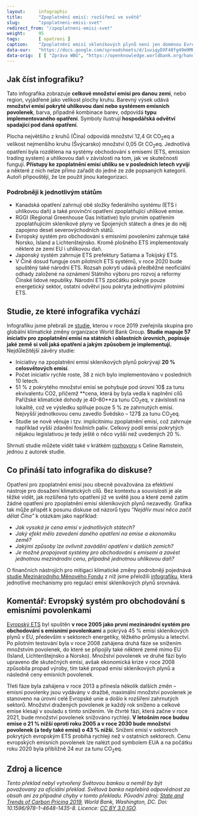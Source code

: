 ```yaml
---
layout:     infographic
title:      "Zpoplatnění emisí: rozšíření ve světě"
slug:       "zpoplatneni-emisi-svet"
redirect_from: "/zpoplatneni-emisi-svet"
weight:     95
tags:       [ opatreni ]
caption:    "Zpoplatnění emisí skleníkových plynů není jen doménou Evropské Unie – mnoho zemí světa má zavedenu uhlíkovou daň nebo systém emisních povolenek."
data-our:   "https://docs.google.com/spreadsheets/d/1uviqyDXF48fg49m9MKZV-ghN_nmoteMqfFgt01ouqjg/edit?usp=sharing"
data-orig:	[ [ "Zpráva WBG", "https://openknowledge.worldbank.org/handle/10986/31755" ] ]
---
```

## Jak číst infografiku?

Tato infografika zobrazuje **celkové množství emisí pro danou zemi**, nebo region, vyjádřené jako velikost plochy kruhu. Barevný výsek udává **množství emisí pokryté uhlíkovou daní nebo systémem emisních povolenek**, barva, případně kombinace barev, odpovídá **typu implementovaného opatření**. Symboly ilustrují **hospodářská odvětví spadající pod daná opatření**.

Plocha největšího z kruhů (Čína) odpovídá množství 12,4 Gt <glossary id="co2eq">CO<sub>2</sub>eq</glossary> a velikost nejmenšího kruhu (Švýcarsko) množství 0,05 Gt CO<sub>2</sub>eq. Jednotlivá opatření byla rozdělena na systémy obchodování s emisemi (ETS, emission trading system) a uhlíkovou daň v závislosti na tom, jak ve skutečnosti fungují. **Přístupy ke zpoplatnění emisí uhlíku se v posledních letech vyvíjí** a některé z nich nelze přímo zařadit do jedné ze zde popsaných kategorií. Autoři připouštějí, že lze použít jinou kategorizaci.

### Podrobněji k jednotlivým státům

* Kanadská opatření zahrnují obě složky federálního systému (ETS i uhlíkovou daň) a také provinční opatření zpoplatňující uhlíkové emise.
* RGGI (Regional Greenhouse Gas Initiative) bylo prvním opatřením zpoplatňujícím skleníkové plyny ve Spojených státech a dnes je do něj zapojeno deset severovýchodních států.
* Evropský systém pro obchodování s emisními povoleními zahrnuje také Norsko, Island a Lichtenštejnsko. Kromě plošného ETS implementovaly některé ze zemí EU i uhlíkovou daň.
* Japonský systém zahrnuje ETS prefektury Satiama a Tokijský ETS.
* V Číně dosud funguje osm pilotních ETS systémů, v roce 2020 bude spuštěný také národní ETS. Rozsah pokrytí udává předběžné neoficiální odhady založené na oznámení Státního výboru pro rozvoj a reformy Čínské lidové republiky. Národní ETS zpočátku pokryje pouze energetický sektor, ostatní odvětví jsou pokryta jednotlivými pilotními ETS.

## Studie, ze které infografika vychází

Infografiku jsme přebrali ze [studie](https://openknowledge.worldbank.org/handle/10986/31755), kterou v roce 2019 zveřejnila skupina pro globální klimatické změny organizace World Bank Group. **Studie mapuje 57 iniciativ pro zpoplatnění emisí na státních i oblastních úrovních, popisuje jaké země si volí jaká opatření a jakým způsobem je implementují.** Nejdůležitější závěry studie:

* Iniciativy na zpoplatnění emisí skleníkových plynů pokrývají **20 % celosvětových emisí**.
* Počet iniciativ rychle roste, 38 z nich bylo implementováno v posledních 10 letech.
* 51 % z pokrytého množství emisí se pohybuje pod úrovní 10$ za tunu ekvivalentu CO2, přičemž **cena, která by byla vedla k naplnění cílů Pařížské klimatické dohody je 40$–80$**za tunu CO<sub>2</sub>eq, v závislosti na lokalitě, což ve výsledku splňuje pouze 5 % ze zahrnutých emisí. Nejvyšší jednotkovou cenu zavedlo Švédsko – 127$ za tunu CO<sub>2</sub>eq.
* Studie se nově věnuje i tzv. implicitnímu zpoplatnění emisí, což zahrnuje například vyšší zdanění fosilních paliv. Celkový podíl emisí pokrytých nějakou legislativou je tedy ještě o něco vyšší než uvedených 20 %.

Shrnutí studie můžete vidět také v krátkém [rozhovoru](https://www.youtube.com/watch?v=jBcpZahjKcE)
s Celine Ramstein, jednou z autorek studie.

## Co přináší tato infografika do diskuse?

Opatření pro zpoplatnění emisí jsou obecně považována za efektivní nástroje pro dosažení klimatických cílů. Bez kontextu a souvislosti je ale těžké vidět, jak rozšířená tyto opatření již ve světě jsou a které země zatím  žádné opatření pro zpoplatnění emisí skleníkových plynů nezavedly. Grafika tak může přispět k posunu diskuse od názorů typu *"Nejdřív musí něco začít dělat Čína"* k otázkám jako například:

* *Jak vysoká je cena emisí v jednotlivých státech?*
* *Jaký efekt mělo zavedení daného opatření na emise a ekonomiku země?*
* *Jakými způsoby lze ovlivnit zavádění opatření v dalších zemích?*
* *Je možné propojovat systémy pro obchodování s emisemi a zavést jednotnou mezinárodní cenu, případně jednotnou uhlíkovou daň?*

O finančních nástrojích pro mitigaci klimatické změny podrobněji pojednává [studie Mezinárodního Měnového Fondu](https://www.imf.org/en/Publications/FM/Issues/2019/09/12/fiscal-monitor-october-2019) z níž jsme přeložili [infografiku](https://faktaoklimatu.cz/infografiky/mitigacni-opatreni-mmf), která jednotlivé mechanismy pro regulaci emisí skleníkových plynů srovnává.

## Komentář: Evropský systém pro obchodování s emisními povolenkami

[Evropský ETS](https://ec.europa.eu/clima/policies/ets_en) byl spuštěn **v roce 2005 jako první mezinárodní systém pro obchodování s emisními povolenkami** a pokrývá 45 % emisí skleníkových plynů v EU, především v sektorech energetiky, těžkého průmyslu a letectví. Po pilotním testování byla v roce 2008 zahájena druhá fáze se snížením množstvím povolenek, do které se připojily také některé země mimo EU (Island, Lichtenštejnsko a Norsko). Množství povolenek ve druhé fázi bylo upraveno dle skutečných emisí, avšak ekonomická krize v roce 2008 způsobila propad výroby, tím také propad emisí skleníkových plynů a následně ceny emisních povolenek.

Třetí fáze byla zahájena v roce 2013 a přinesla několik dalších změn – emisní povolenky jsou vydávány v dražbě, maximální množství povolenek je stanoveno na úrovni celé Evropské unie a došlo k rozšíření zahrnutých sektorů. Množství dražených povolenek je každý rok sníženo a celkové emise klesají v souladu s tímto snížením. Ve čtvrté fázi, která začne v roce 2021, bude množství povolenek snížováno rychleji. **V letošním roce budou emise o 21 % nižší oproti roku 2005 a v roce 2030 bude množství povolenek (a tedy také emisí) o 43 % nižší.** Snížení emisí v sektorech pokrytých evropským ETS probíhá rychleji než v ostatních sektorech. Cenu evropských emisních povolenek lze nalézt pod symbolem EUA a na počátku roku 2020 byla přibližně 24 eur za tunu CO<sub>2</sub>eq.

## Zdroj a licence

_Tento překlad nebyl vytvořený Světovou bankou a neměl by být považovaný za oficiální překlad. Světová banka nepřebírá odpovědnost za obsah ani za případné chyby v tomto překladu. Původní zdroj: [State and Trends of Carbon Pricing 2019](https://openknowledge.worldbank.org/handle/10986/31755), World Bank, Washington, DC. Doi: 10.1596/978-1-4648-1435-8. Licence: [CC BY 3.0 IGO](https://creativecommons.org/licenses/by/3.0/igo/)._
